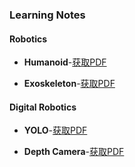 ### Learning Notes

#### Robotics

- **Humanoid**-[获取PDF](/documents/notes/Humanoid-Teleoperation.pdf)

- **Exoskeleton**-[获取PDF](/documents/notes/Hip-Exoskeleton.pdf)

#### Digital Robotics

- **YOLO**-[获取PDF](/documents/notes/YOLO学习笔记.pdf)

- **Depth Camera**-[获取PDF](/documents/notes/深度视觉目标检测.pdf)